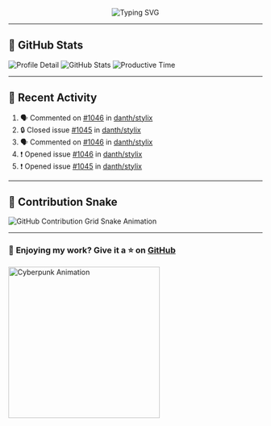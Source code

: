 <p align="center">
  <img src="https://readme-typing-svg.demolab.com/?lines=Hi+There!+I'm+Phuc+Lee+👋;I'm+a+Noob!+and+I+love+learning+new+things!&font=Fira+Code&size=22&pause=100&color=7AA2F7&width=600&height=75&center=true&vCenter=true&multiline=true&repeat=true" alt="Typing SVG">
</p>

---

## 🚀 GitHub Stats

![Profile Detail](http://github-profile-summary-cards.vercel.app/api/cards/profile-details?username=phucleeuwu&theme=transparent)
![GitHub Stats](http://github-profile-summary-cards.vercel.app/api/cards/stats?username=phucleeuwu&theme=transparent)
![Productive Time](http://github-profile-summary-cards.vercel.app/api/cards/productive-time?username=phucleeuwu&theme=transparent&utcOffset=8)

---

## 📝 Recent Activity

<!--START_SECTION:activity-->
1. 🗣 Commented on [#1046](https://github.com/danth/stylix/issues/1046#issuecomment-2745980382) in [danth/stylix](https://github.com/danth/stylix)
2. 🔒 Closed issue [#1045](https://github.com/danth/stylix/issues/1045) in [danth/stylix](https://github.com/danth/stylix)
3. 🗣 Commented on [#1046](https://github.com/danth/stylix/issues/1046#issuecomment-2745291266) in [danth/stylix](https://github.com/danth/stylix)
4. ❗ Opened issue [#1046](https://github.com/danth/stylix/issues/1046) in [danth/stylix](https://github.com/danth/stylix)
5. ❗ Opened issue [#1045](https://github.com/danth/stylix/issues/1045) in [danth/stylix](https://github.com/danth/stylix)
<!--END_SECTION:activity-->

<!--START_SECTION:waka-->
<!--END_SECTION:waka-->

---

## 🐍 Contribution Snake

<picture>
  <source media="(prefers-color-scheme: dark)" srcset="https://raw.githubusercontent.com/phucleeuwu/phucleeuwu/output/github-contribution-grid-snake-dark.svg">
  <source media="(prefers-color-scheme: light)" srcset="https://raw.githubusercontent.com/phucleeuwu/phucleeuwu/output/github-contribution-grid-snake.svg">
  <img alt="GitHub Contribution Grid Snake Animation" src="https://raw.githubusercontent.com/phucleeuwu/phucleeuwu/output/github-contribution-grid-snake.svg">
</picture>

---

### 💙 **Enjoying my work?** Give it a ⭐ on **[GitHub](https://github.com/phucleeuwu)**

<p align="left">
  <img src="https://media.giphy.com/media/u5sgL5pks5JXKHcVZo/giphy.gif" width="300" alt="Cyberpunk Animation">
</p>

